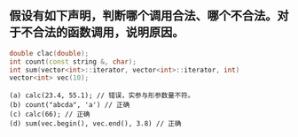 ## 假设有如下声明，判断哪个调用合法、哪个不合法。对于不合法的函数调用，说明原因。
```cpp
double clac(double);
int count(const string &, char);
int sum(vector<int>::iterator, vector<int>::iterator, int)
vector<int> vec(10);
```
    (a) calc(23.4, 55.1); // 错误，实参与形参数量不符。
    (b) count("abcda", 'a') // 正确
    (c) calc(66); // 正确
    (d) sum(vec.begin(), vec.end(), 3.8) // 正确